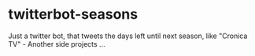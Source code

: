 # twitterbot-seasons
Just a twitter bot, that tweets the days left until next season, like "Cronica TV" - Another side projects ...
